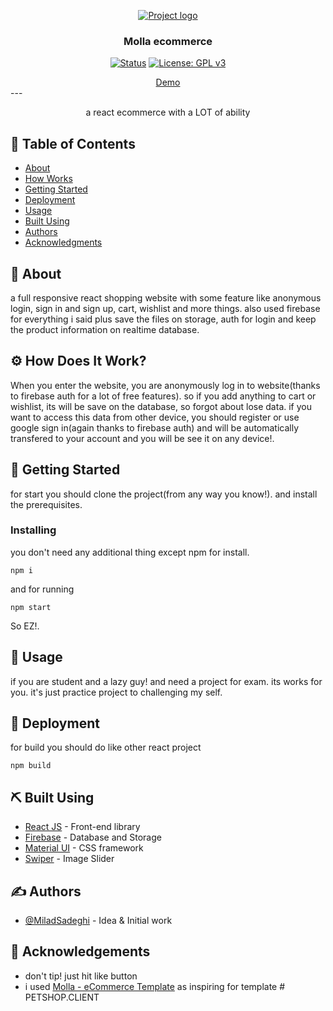 

<p align="center">
  <a href="" rel="noopener" align="center">
   <img src="https://s6.uupload.ir/files/logo-footer_jfi6.png"
   alt="Project logo" align="center" >
 </a>
</p>


<h3 align="center">Molla ecommerce</h3>

<div align="center">

[![Status](https://img.shields.io/badge/status-active-success.svg)]()
[![License: GPL v3](https://img.shields.io/badge/License-GPLv3-blue.svg)](https://www.gnu.org/licenses/gpl-3.0)
</div>

<div align="center">
	<a href="https://molla-ecommerce-react.miladsdgh.ir/">Demo</a>
</div>
---

<p align="center">a react ecommerce with a LOT of ability
    <br> 
</p>

## 📝 Table of Contents

- [About](#about)
- [How Works](#work)
- [Getting Started](#getting_started)
- [Deployment](#deployment)
- [Usage](#usage)
- [Built Using](#built_using)
- [Authors](#authors)
- [Acknowledgments](#acknowledgement)

## 🧐 About <a name = "about"></a>

a full responsive react shopping website with some feature like anonymous login, sign in and sign up,  cart, wishlist and more things. also used firebase for everything i said plus save the files on storage, auth for login and keep the product information on realtime database.

## ⚙ How Does It Work? <a name="work"></a>
When you enter the website, you are anonymously log in to website(thanks to firebase auth for a lot of free features). so if you add anything to cart or wishlist, its will be save on the database, so forgot about lose data. if you want to access this data from other device, you should register or use google sign in(again thanks to firebase auth) and will be automatically transfered to your account and you will be see it on any device!.


## 🏁 Getting Started <a name = "getting_started"></a>

for start you should clone the project(from any way you know!). and install the prerequisites.

### Installing

you don't need any additional thing except npm for install.

```
npm i
```

and for running

```
npm start
```

So EZ!.


## 🎈 Usage <a name="usage"></a>
if you are student and a lazy guy! and need a project for exam. its works for you. it's just practice project to challenging my self.

## 🚀 Deployment <a name = "deployment"></a>

for build you should do like other react project

```
npm build
```

## ⛏️ Built Using <a name = "built_using"></a>

- [React JS](https://reactjs.org/) - Front-end library
- [Firebase](https://firebase.google.com/) - Database and Storage
- [Material UI](https://mui.com/) - CSS framework
- [Swiper](https://swiperjs.com/) - Image Slider

## ✍️ Authors <a name = "authors"></a>

- [@MiladSadeghi](https://github.com/MiladSadeghi) - Idea & Initial work

## 🎉 Acknowledgements <a name = "acknowledgement"></a>

- don't tip! just hit like button
- i used [Molla - eCommerce Template](https://themeforest.net/item/molla-ecommerce-html5-template/25119280) as inspiring for template
#   P E T S H O P . C L I E N T  
 